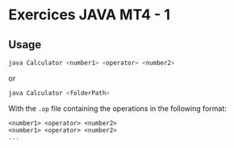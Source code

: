 # Exercices JAVA MT4 - 1

## Usage

```bash
java Calculator <number1> <operator> <number2>
```

or

```bash
java Calculator <folderPath>
```

With the `.op` file containing the operations in the following format:

```text
<number1> <operator> <number2>
<number1> <operator> <number2>
...
```
